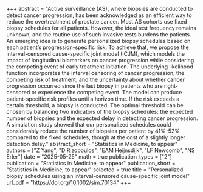 +++
abstract = "Active surveillance (AS), where biopsies are conducted to detect cancer progression, has been acknowledged as an efficient way to reduce the overtreatment of prostate cancer. Most AS cohorts use fixed biopsy schedules for all patients. However, the ideal test frequency remains unknown, and the routine use of such invasive tests burdens the patients. An emerging idea is to generate personalized biopsy schedules based on each patient’s progression-specific risk. To achieve that, we propose the interval-censored cause-specific joint model (ICJM), which models the impact of longitudinal biomarkers on cancer progression while considering the competing event of early treatment initiation. The underlying likelihood function incorporates the interval censoring of cancer progression, the competing risk of treatment, and the uncertainty about whether cancer progression occurred since the last biopsy in patients who are right-censored or experience the competing event. The model can produce patient-specific risk profiles until a horizon time. If the risk exceeds a certain threshold, a biopsy is conducted. The optimal threshold can be chosen by balancing two indicators of the biopsy schedules: the expected number of biopsies and the expected delay in detecting cancer progression. A simulation study showed that our personalized schedules could considerably reduce the number of biopsies per patient by 41%-52% compared to the fixed schedules, though at the cost of a slightly longer detection delay."
abstract_short = "Statistics in Medicine, to appear"
authors = ["Z Yang", "D Rizopoulos", "EAM Heijnsdijk", "LF Newcomb", "NS Erler"]
date = "2025-05-25"
math = true
publication_types = ["2"]
publication = "Statistics in Medicine, to appear"
publication_short = "Statistics in Medicine, to appear"
selected = true
title = "Personalized biopsy schedules using an interval-censored cause-specific joint model"
url_pdf = "https://doi.org/10.1002/sim.70134"
+++